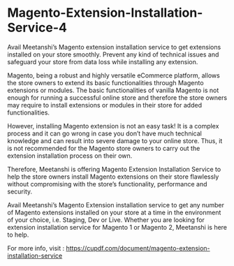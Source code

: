 # Magento-Extension-Installation-Service-4

Avail Meetanshi’s Magento extension installation service to get extensions installed on your store smoothly. Prevent any kind of technical issues and safeguard your store from data loss while installing any extension.

Magento, being a robust and highly versatile eCommerce platform, allows the store owners to extend its basic functionalities through Magento extensions or modules. The basic functionalities of vanilla Magento is not enough for running a successful online store and therefore the store owners may require to install extensions or modules in their store for added functionalities.

However, installing Magento extension is not an easy task! It is a complex process and it can go wrong in case you don’t have much technical knowledge and can result into severe damage to your online store. Thus, it is not recommended for the Magento store owners to carry out the extension installation process on their own.

Therefore, Meetanshi is offering Magento Extension Installation Service to help the store owners install Magento extensions on their store flawlessly without compromising with the store’s functionality, performance and security.

Avail Meetanshi’s Magento Extension installation service to get any number of Magento extensions installed on your store at a time in the environment of your choice, i.e. Staging, Dev or Live. Whether you are looking for extension installation service for Magento 1 or Magento 2, Meetanshi is here to help.

For more info, visit : https://cupdf.com/document/magento-extension-installation-service
